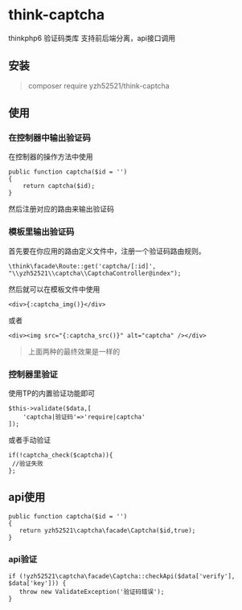 # think-captcha

thinkphp6  验证码类库 支持前后端分离，api接口调用

## 安装
> composer require yzh52521/think-captcha

## 使用

### 在控制器中输出验证码

在控制器的操作方法中使用

~~~
public function captcha($id = '')
{
	return captcha($id);
}
~~~
然后注册对应的路由来输出验证码


### 模板里输出验证码

首先要在你应用的路由定义文件中，注册一个验证码路由规则。

~~~
\think\facade\Route::get('captcha/[:id]', "\\yzh52521\\captcha\\CaptchaController@index");
~~~

然后就可以在模板文件中使用
~~~
<div>{:captcha_img()}</div>
~~~
或者
~~~
<div><img src="{:captcha_src()}" alt="captcha" /></div>
~~~
> 上面两种的最终效果是一样的


### 控制器里验证

使用TP的内置验证功能即可
~~~
$this->validate($data,[
    'captcha|验证码'=>'require|captcha'
]);
~~~
或者手动验证
~~~
if(!captcha_check($captcha)){
 //验证失败
};
~~~

## api使用

~~~
public function captcha($id = '')
{
   return yzh52521\captcha\facade\Captcha($id,true);
}
~~~



### api验证

~~~
if (!yzh52521\captcha\facade\Captcha::checkApi($data['verify'], $data['key'])) {
   throw new ValidateException('验证码错误');
}
~~~
